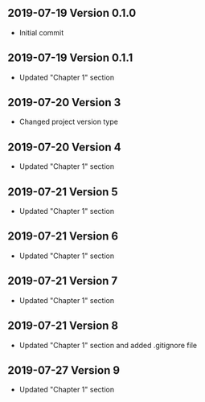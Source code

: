 ## 2019-07-19 Version 0.1.0

- Initial commit

## 2019-07-19 Version 0.1.1

- Updated "Chapter 1" section

## 2019-07-20 Version 3

- Changed project version type

## 2019-07-20 Version 4

- Updated "Chapter 1" section

## 2019-07-21 Version 5

- Updated "Chapter 1" section

## 2019-07-21 Version 6

- Updated "Chapter 1" section

## 2019-07-21 Version 7

- Updated "Chapter 1" section

## 2019-07-21 Version 8

- Updated "Chapter 1" section and added .gitignore file

## 2019-07-27 Version 9

- Updated "Chapter 1" section